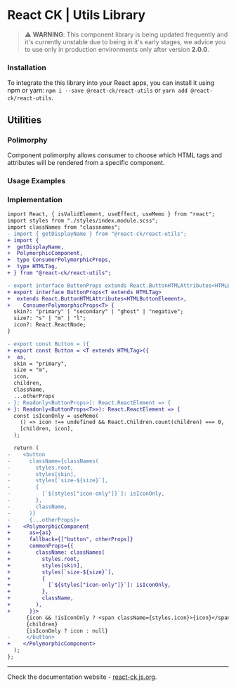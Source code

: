 # React CK | Utils Library

> :warning: **WARNING**: This component library is being updated frequently and it's currently unstable due to being in it's early stages, we advice you to use only in production environments only after version **2.0.0**.

### Installation 

To integrate the this library into your React apps, you can install it using npm or yarn: `npm i --save @react-ck/react-utils` or `yarn add @react-ck/react-utils`.

## Utilities

### Polimorphy

Component polimorphy allows consumer to choose which HTML tags and attributes will be rendered from a specific component.

### Usage Examples

### Implementation

```diff
import React, { isValidElement, useEffect, useMemo } from "react";
import styles from "./styles/index.module.scss";
import classNames from "classnames";
- import { getDisplayName } from "@react-ck/react-utils";
+ import {
+  getDisplayName,
+  PolymorphicComponent,
+  type ConsumerPolymorphicProps,
+  type HTMLTag,
+ } from "@react-ck/react-utils";

- export interface ButtonProps extends React.ButtonHTMLAttributes<HTMLButtonElement> {
+ export interface ButtonProps<T extends HTMLTag>
+  extends React.ButtonHTMLAttributes<HTMLButtonElement>,
+    ConsumerPolymorphicProps<T> {
  skin?: "primary" | "secondary" | "ghost" | "negative";
  size?: "s" | "m" | "l";
  icon?: React.ReactNode;
}

- export const Button = ({
+ export const Button = <T extends HTMLTag>({
+  as,
  skin = "primary",
  size = "m",
  icon,
  children,
  className,
  ...otherProps
- }: Readonly<ButtonProps>): React.ReactElement => {
+ }: Readonly<ButtonProps<T>>): React.ReactElement => {
  const isIconOnly = useMemo(
    () => icon !== undefined && React.Children.count(children) === 0,
    [children, icon],
  );

  return (
-    <button
-      className={classNames(
-        styles.root,
-        styles[skin],
-        styles[`size-${size}`],
-        {
-          [`${styles["icon-only"]}`]: isIconOnly,
-        },
-        className,
-      )}
-      {...otherProps}>
+    <PolymorphicComponent
+      as={as}
+      fallback={["button", otherProps]}
+      commonProps={{
+        className: classNames(
+          styles.root,
+          styles[skin],
+          styles[`size-${size}`],
+          {
+            [`${styles["icon-only"]}`]: isIconOnly,
+          },
+          className,
+        ),
+      }}>
      {icon && !isIconOnly ? <span className={styles.icon}>{icon}</span> : null}
      {children}
      {isIconOnly ? icon : null}
-     </button>
+    </PolymorphicComponent>
  );
};
```


<!-- storybook-ignore -->

---

Check the documentation website - [react-ck.js.org](https://react-ck.js.org).